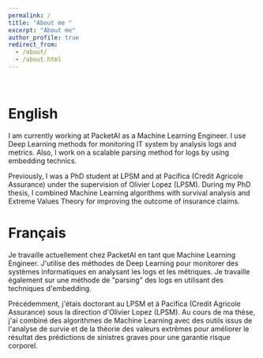 ```yaml
---
permalink: /
title: "About me "
excerpt: "About me"
author_profile: true
redirect_from: 
  - /about/
  - /about.html
---
```

<br/>

English
======


I am currently working at PacketAI as a Machine Learning Engineer. 
I use Deep Learning methods for monitoring IT system by analysis logs and metrics. Also, I work on a scalable parsing method for logs by using embedding technics.

Previously, I was a PhD student at LPSM and at Pacifica (Credit Agricole Assurance) under the supervision of Olivier Lopez (LPSM).
During my PhD thesis, I combined Machine Learning algorithms with survival analysis and Extreme Values Theory for improving the outcome of insurance claims.


Français
======


Je travaille actuellement chez PacketAI en tant que Machine Learning Engineer.
J'utilise des méthodes de Deep Learning pour monitorer des systèmes informatiques en analysant les logs et les métriques. Je travaille également sur une méthode de "parsing" des logs en utilisant des techniques d'embedding.

Précédemment, j'étais doctorant au LPSM et à Pacifica (Credit Agricole Assurance) sous la direction d'Olivier Lopez (LPSM).
Au cours de ma thèse, j'ai combiné des algorithmes de Machine Learning avec des outils issus de l'analyse de survie et de la théorie des valeurs extrêmes pour améliorer le résultat des prédictions de sinistres graves pour une garantie risque corporel.